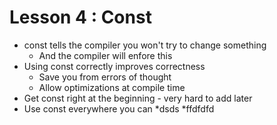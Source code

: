# Lesson 4 : Const
* const tells the compiler you won't try to change something
   * And the compiler will enfore this
* Using const correctly improves correctness
   * Save you from errors of thought
   * Allow optimizations at compile time
* Get const right at the beginning - very hard to add later
* Use const everywhere you can
 *dsds
 *ffdfdfd
